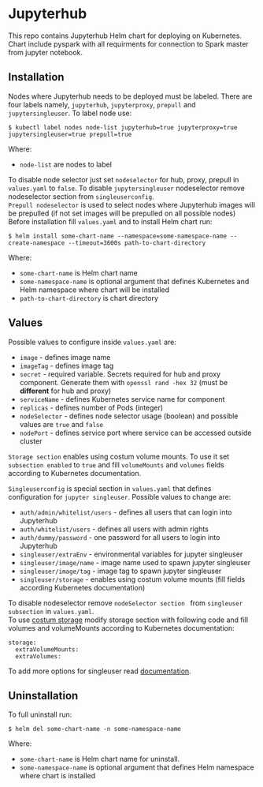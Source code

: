 # Jupyterhub

This repo contains Jupyterhub Helm chart for deploying on Kubernetes. Chart include pyspark with all requirments for connection to Spark master from jupyter notebook.

## Installation

Nodes where Jupyterhub needs to be deployed must be labeled. There are four labels namely, `jupyterhub`, `jupyterproxy`, `prepull` and `jupytersingleuser`. To label node use:

    $ kubectl label nodes node-list jupyterhub=true jupyterproxy=true jupytersingleuser=true prepull=true

Where:

 - `node-list` are nodes to label

To disable node selector just set `nodeselector` for hub, proxy, prepull in `values.yaml` to `false`. To disable `jupytersingleuser` nodeselector remove nodeselector section from `singleuserconfig`.  
`Prepull nodeselector` is used to select nodes where Jupyterhub images will be prepulled (if not set images will be prepulled on all possible nodes)
Before installation fill `values.yaml` and to install Helm chart run:

    $ helm install some-chart-name --namespace=some-namespace-name --create-namespace --timeout=3600s path-to-chart-directory

Where:

- `some-chart-name` is Helm chart name
- `some-namespace-name` is optional argument that defines Kubernetes and Helm namespace where chart will be installed
- `path-to-chart-directory` is chart directory

## Values

Possible values to configure inside `values.yaml` are: 

 - `image` - defines image name 
 - `imageTag` - defines image tag
 - `secret` - required variable. Secrets required for hub and proxy component. Generate them with `openssl rand -hex 32` (must be **different** for hub and proxy)
 - `serviceName` - defines Kubernetes service name for component
 - `replicas` - defines number of Pods (integer)
 - `nodeSelector` - defines node selector usage (boolean) and possible values are `true` and `false`
 - `nodePort` - defines service port where service can be accessed outside cluster

`Storage section` enables using costum volume mounts. To use it set `subsection enabled` to `true` and fill `volumeMounts` and `volumes` fields according to Kubernetes documentation.

`Singleuserconfig` is special section in `values.yaml` that defines configuration for `jupyter singleuser`. Possible values to change are:

  - `auth/admin/whitelist/users` - defines all users that can login into Jupyterhub
  - `auth/whitelist/users` - defines all users with admin rights
  - `auth/dummy/password` - one password for all users to login into Jupyterhub
  - `singleuser/extraEnv` - environmental variables for jupyter singleuser
  - `singleuser/image/name` - image name used to spawn jupyter singleuser
  - `singleuser/image/tag` - image tag to spawn jupyter singleuser
  - `singleuser/storage` - enables using costum volume mounts (fill fields according Kubernetes documentation)

To disable nodeselector remove `nodeSelector section ` from `singleuser subsection` in `values.yaml`.  
To use [costum storage](https://zero-to-jupyterhub.readthedocs.io/en/latest/jupyterhub/customizing/user-storage.html) modify storage section with following code and fill volumes and volumeMounts according to Kubernetes documentation:

    storage:
      extraVolumeMounts:
      extraVolumes:

To add more options for singleuser read [documentation](https://zero-to-jupyterhub.readthedocs.io/en/latest/jupyterhub/customization.html).

## Uninstallation

To full uninstall run:

    $ helm del some-chart-name -n some-namespace-name

Where:

- `some-chart-name` is Helm chart name for uninstall.
- `some-namespace-name` is optional argument that defines Helm namespace where chart is installed
